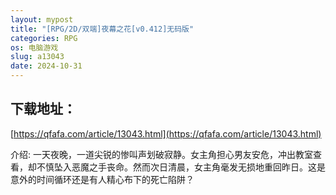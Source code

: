 ```yaml
---
layout: mypost
title: "[RPG/2D/双端]夜幕之花[v0.412]无码版"
categories: RPG
os: 电脑游戏
slug: a13043
date: 2024-10-31
---
```


## 下载地址：

[https://qfafa.com/article/13043.html](https://qfafa.com/article/13043.html)

介绍: 
一天夜晚，一道尖锐的惨叫声划破寂静。女主角担心男友安危，冲出教室查看，却不慎坠入恶魔之手丧命。然而次日清晨，女主角毫发无损地重回昨日。这是意外的时间循环还是有人精心布下的死亡陷阱？